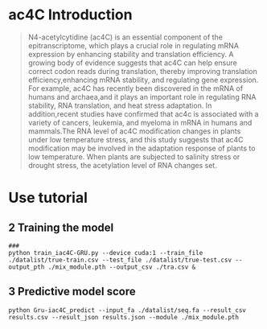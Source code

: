 # ac4C Introduction

> N4-acetylcytidine (ac4C) is an essential component of the epitranscriptome, which plays a crucial role in regulating mRNA expression by enhancing stability and translation efficiency. A growing body of evidence suggests that ac4C can help ensure correct codon reads during translation, thereby improving translation efficiency,enhancing mRNA stability, and regulating gene expression. For example, ac4C has recently been discovered in the mRNA of humans and archaea,and it plays an important role in regulating RNA stability, RNA translation, and heat stress adaptation. In addition,recent studies have confirmed that ac4c is associated with a variety of cancers, leukemia, and myeloma in mRNA in humans and mammals.The RNA level of ac4C modification changes in plants under low temperature stress, and this study suggests that ac4C modification may be involved in the adaptation response of plants to low temperature. When plants are subjected to salinity stress or drought stress, the acetylation level of RNA changes set.
# Use tutorial
## 2 Training the model

```shell
### 
python train_iac4C-GRU.py --device cuda:1 --train_file ./datalist/true-train.csv --test_file ./datalist/true-test.csv --output_pth ./mix_module.pth --output_csv ./tra.csv &

```
## 3 Predictive model score

```shell
python Gru-iac4C_predict --input_fa ./datalist/seq.fa --result_csv results.csv --result_json results.json --module ./mix_module.pth
